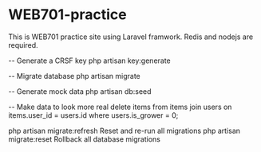 # WEB701-practice

This is WEB701 practice site using Laravel framwork. Redis and nodejs are required.

-- Generate a CRSF key
php artisan key:generate

-- Migrate database
php artisan migrate

-- Generate mock data
php artisan db:seed

-- Make data to look more real
delete items from items join users on items.user_id = users.id where users.is_grower = 0;

php artisan migrate:refresh      Reset and re-run all migrations
php artisan migrate:reset        Rollback all database migrations